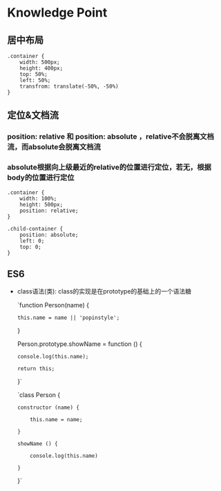 # Knowledge Point #

## 居中布局 ##

    .container {
        width: 500px;
        height: 400px;
        top: 50%;
        left: 50%;
        transfrom: translate(-50%, -50%)
    }

## 定位&文档流 ##

### position: relative 和 position: absolute ，relative不会脱离文档流，而absolute会脱离文档流 ###

### absolute根据向上级最近的relative的位置进行定位，若无，根据body的位置进行定位 ###

    .container {
        width: 100%;
        height: 500px;
        position: relative;
    }

    .child-container {
        position: absolute;
        left: 0;
        top: 0;
    }


## ES6 ##

-   class语法(类): class的实现是在prototype的基础上的一个语法糖

    `function Person(name) {

        this.name = name || 'popinstyle';

    }

    Person.prototype.showName = function () {

        console.log(this.name);

        return this;

    }`


    `class Person {

        constructor (name) {

            this.name = name;

        }

        showName () {

            console.log(this.name)

        }
        
    }`
    